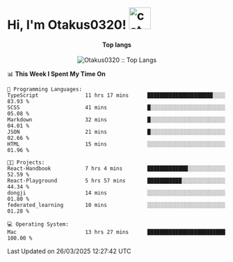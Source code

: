 <h1> Hi, I'm Otakus0320! <img src="https://media.giphy.com/media/mGcNjsfWAjY5AEZNw6/giphy.gif" width="50" alt="cat"></h1>

<h4 align="center">Top langs</h4>

<p align="center"><img src="https://github-readme-stats.vercel.app/api/top-langs/?username=Otakus0320&langs_count=10&theme=tokyonight&layout=compact&timestamp={{random_number}}" alt="Otakus0320 :: Top Langs" /></p>

<!--START_SECTION:waka-->
📊 **This Week I Spent My Time On** 

```text
💬 Programming Languages: 
TypeScript               11 hrs 17 mins      █████████████████████░░░░   83.93 % 
SCSS                     41 mins             █░░░░░░░░░░░░░░░░░░░░░░░░   05.08 % 
Markdown                 32 mins             █░░░░░░░░░░░░░░░░░░░░░░░░   04.01 % 
JSON                     21 mins             █░░░░░░░░░░░░░░░░░░░░░░░░   02.66 % 
HTML                     15 mins             ░░░░░░░░░░░░░░░░░░░░░░░░░   01.96 % 

🐱‍💻 Projects: 
React-Handbook           7 hrs 4 mins        █████████████░░░░░░░░░░░░   52.59 % 
React-Playground         5 hrs 57 mins       ███████████░░░░░░░░░░░░░░   44.34 % 
dongji                   14 mins             ░░░░░░░░░░░░░░░░░░░░░░░░░   01.80 % 
federated_learning       10 mins             ░░░░░░░░░░░░░░░░░░░░░░░░░   01.28 % 

💻 Operating System: 
Mac                      13 hrs 27 mins      █████████████████████████   100.00 % 
```


 Last Updated on 26/03/2025 12:27:42 UTC
<!--END_SECTION:waka-->
